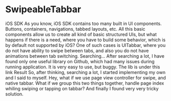 # SwipeableTabbar
iOS SDK As you know, iOS SDK contains too many built in UI components. Buttons, containers, navigations, tabbed layouts, etc.  All this basic components allow us to create all kind of basic structured UIs, but what happens if there is a need, where you have to build some behavior, which is by default not supported by iOS?  One of such cases is UITabbar, where you do not have ability to swipe between tabs, and also you do not have animations between tab switching.  Searching... After searching a lot, I have found only one useful library on Github, which had many issues during running application. It is very easy to use, but buggy.   The lib is under this link  Result So, after thinking, searching a lot, I started implementing my own and I said to myself. Hey, what if we use page view controller for swipe, and native tabbar.  What if we group this two things together, handle page index whiling swiping or tapping on tabbar?   And finally I found very very tricky solution.
